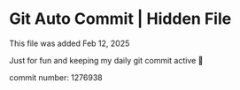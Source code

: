 # Git Auto Commit | Hidden File

This file was added Feb 12, 2025

Just for fun and keeping my daily git commit active 🤪

commit number: 1276938
